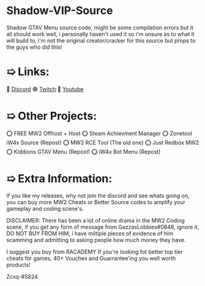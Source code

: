 # Shadow-VIP-Source
Shadow GTAV Menu source code, might be some compilation errors but it all should work well, i personally haven't used it so i'm unsure as to what it will build to, i'm not the original creator/cracker for this source but props to the guys who did this!


# ➯ Links:
🔵 [Discord](https://discord.gg/8SEnBvebVt)
🟣 [Twitch](https://twitch.tv/Hairokashi)
🔴 [Youtube](https://www.youtube.com/channel/UCJQjE6QFR4LjORS3K6bwb0Q)


# ➯ Other Projects:
⭕ FREE MW2 Offhost + Host
⭕ Steam Achievment Manager
⭕ Zonetool iW4x Source (Repost)
⭕ MW2 RCE Tool (The old one)
⭕ Just Redbox MW2
⭕ Kiddions GTAV Menu (Repost)
⭕ iW4x Bot Menu (Repost)


# ➯ Extra Information:

If you like my releases, why not join the discord and see whats going on, you can buy more MW2 Cheats or Better Source codes to amplify your gameplay and coding scene's.

DISCLAIMER:  There has been a lot of online drama in the MW2 Coding scene, if you get any form of message from GazzasLobbies#0848, ignore it, DO NOT BUY FROM HIM, i have miltiple pieces of evidence of him scamming and admitting to asking people how much money they have.

I suggest you buy from RACADEMY If you're looking fot better top tier cheats for games, 40+ Vouches and Guarrantee'ing you well worth products!

Zcxq-#5824
